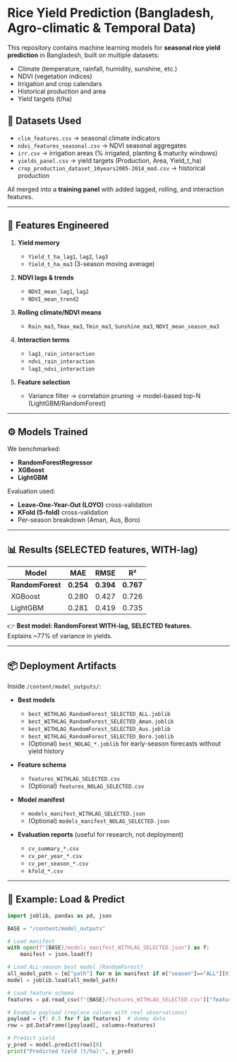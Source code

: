 # Rice Yield Prediction (Bangladesh, Agro-climatic & Temporal Data)

This repository contains machine learning models for **seasonal rice yield prediction** in Bangladesh, built on multiple datasets:
- Climate (temperature, rainfall, humidity, sunshine, etc.)
- NDVI (vegetation indices)
- Irrigation and crop calendars
- Historical production and area
- Yield targets (t/ha)

## 📂 Datasets Used
- `clim_features.csv` → seasonal climate indicators
- `ndvi_features_seasonal.csv` → NDVI seasonal aggregates
- `irr.csv` → irrigation areas (% irrigated, planting & maturity windows)
- `yields_panel.csv` → yield targets (Production, Area, Yield_t_ha)
- `crop_production_dataset_10years2005-2014_mod.csv` → historical production

All merged into a **training panel** with added lagged, rolling, and interaction features.

---

## 🔑 Features Engineered
1. **Yield memory**
   - `Yield_t_ha_lag1`, `lag2`, `lag3`
   - `Yield_t_ha_ma3` (3-season moving average)

2. **NDVI lags & trends**
   - `NDVI_mean_lag1`, `lag2`
   - `NDVI_mean_trend2`

3. **Rolling climate/NDVI means**
   - `Rain_ma3`, `Tmax_ma3`, `Tmin_ma3`, `Sunshine_ma3`, `NDVI_mean_season_ma3`

4. **Interaction terms**
   - `lag1_rain_interaction`
   - `ndvi_rain_interaction`
   - `lag1_ndvi_interaction`

5. **Feature selection**
   - Variance filter → correlation pruning → model-based top-N (LightGBM/RandomForest)

---

## ⚙️ Models Trained
We benchmarked:
- **RandomForestRegressor**
- **XGBoost**
- **LightGBM**

Evaluation used:
- **Leave-One-Year-Out (LOYO)** cross-validation
- **KFold (5-fold)** cross-validation
- Per-season breakdown (Aman, Aus, Boro)

---

## 📊 Results (SELECTED features, WITH-lag)
| Model        | MAE   | RMSE  | R²   |
|--------------|-------|-------|------|
| **RandomForest** | **0.254** | **0.394** | **0.767** |
| XGBoost      | 0.280 | 0.427 | 0.726 |
| LightGBM     | 0.281 | 0.419 | 0.735 |

👉 **Best model: RandomForest WITH-lag, SELECTED features.**  
Explains ~77% of variance in yields.

---

## 📦 Deployment Artifacts
Inside `/content/model_outputs/`:

- **Best models**
  - `best_WITHLAG_RandomForest_SELECTED_ALL.joblib`  
  - `best_WITHLAG_RandomForest_SELECTED_Aman.joblib`  
  - `best_WITHLAG_RandomForest_SELECTED_Aus.joblib`  
  - `best_WITHLAG_RandomForest_SELECTED_Boro.joblib`  
  - (Optional) `best_NOLAG_*.joblib` for early-season forecasts without yield history

- **Feature schema**
  - `features_WITHLAG_SELECTED.csv`  
  - (Optional) `features_NOLAG_SELECTED.csv`

- **Model manifest**
  - `models_manifest_WITHLAG_SELECTED.json`  
  - (Optional) `models_manifest_NOLAG_SELECTED.json`

- **Evaluation reports** (useful for research, not deployment)
  - `cv_summary_*.csv`
  - `cv_per_year_*.csv`
  - `cv_per_season_*.csv`
  - `kfold_*.csv`

---

## 🚀 Example: Load & Predict

```python
import joblib, pandas as pd, json

BASE = "/content/model_outputs"

# Load manifest
with open(f"{BASE}/models_manifest_WITHLAG_SELECTED.json") as f:
    manifest = json.load(f)

# Load ALL-season best model (RandomForest)
all_model_path = [m["path"] for m in manifest if m["season"]=="ALL"][0]
model = joblib.load(all_model_path)

# Load feature schema
features = pd.read_csv(f"{BASE}/features_WITHLAG_SELECTED.csv")["feature"].tolist()

# Example payload (replace values with real observations)
payload = {f: 0.5 for f in features}  # dummy data
row = pd.DataFrame([payload], columns=features)

# Predict yield
y_pred = model.predict(row)[0]
print("Predicted Yield (t/ha):", y_pred)
